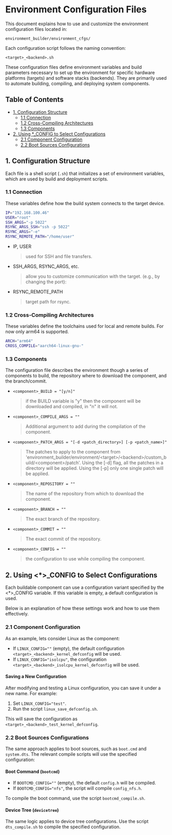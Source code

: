 
# Environment Configuration Files

This document explains how to use and customize the environment configuration files located in: 

`environment_builder/environment_cfgs/`

Each configuration script follows the naming convention: 

`<target>_<backend>.sh`

These configuration files define environment variables and build parameters necessary to set up the environment for specific hardware platforms (targets) and software stacks (backends). They are primarily used to automate building, compiling, and deploying system components.


## Table of Contents

- [1. Configuration Structure](#1-configuration-structure)
  - [1.1 Connection](#11-connection)
  - [1.2 Cross-Compiling Architectures](#12-cross-compiling-architectures)
  - [1.3 Components](#13-components)
- [2. Using *_CONFIG to Select Configurations](#2-using-_config-to-select-configurations)
  - [2.1 Component Configuration](#21-component-configuration)
  - [2.2 Boot Sources Configurations](#22-boot-sources-configurations)


## 1. Configuration Structure

Each file is a shell script (`.sh`) that initializes a set of environment variables, which are used by build and deployment scripts.

### 1.1 Connection

These variables define how the build system connects to the target device.

```bash
IP="192.168.100.46"
USER="root"
SSH_ARGS="-p 5022"
RSYNC_ARGS_SSH="ssh -p 5022"
RSYNC_ARGS="-e"
RSYNC_REMOTE_PATH="/home/user"
```

* IP, USER
    > used for SSH and file transfers.
* SSH_ARGS, RSYNC_ARGS, etc.
    > allow you to customize communication with the target. (e.g., by changing the port):
* RSYNC_REMOTE_PATH
    > target path for rsync.

### 1.2 Cross-Compiling Architectures
These variables define the toolchains used for local and remote builds.
For now only arm64 is supported.
```bash
ARCH="arm64"
CROSS_COMPILE="aarch64-linux-gnu-"
```

### 1.3 Components
The configuration file describes the environment though a series of components to build, the repository where to download the component, and the branch/commit. 

- `<component>_BUILD = "[y/n]"` 
    > if the BUILD variable is "y" then the component will be downloaded and compiled, in "n" it will not.
- `<component>_COMPILE_ARGS = ""`
    > Additional argument to add during the compilation of the component.
- `<component>_PATCH_ARGS = "[-d <patch_directory>] [-p <patch_name>]"` 
    > The patches to apply to the component from 'environment_builder/environment/\<target\>/\<backend\>/custom_build/\<component\>/patch'. Using the [-d] flag, all the patches in a directory will be applied. Using the [-p] only one single patch will be applied.
- `<component>_REPOSITORY = ""`
    > The name of the repository from which to download the component.
- `<component>_BRANCH = ""`
    > The exact branch of the repository.
- `<component>_COMMIT = ""`
    > The exact commit of the repository.
- `<component>_CONFIG = ""`
    > the configuration to use while compiling the component.


## 2. Using <*>_CONFIG to Select Configurations

Each buildable component can use a configuration variant specified by the <*>_CONFIG variable.
If this variable is empty, a default configuration is used.

Below is an explanation of how these settings work and how to use them effectively.

### 2.1 Component Configuration
As an example, lets consider Linux as the component:
- If `LINUX_CONFIG=""` (empty), the default configuration `<target>_<backend>_kernel_defconfig` will be used.
- If `LINUX_CONFIG="isolcpu"`, the configuration `<target>_<backend>_isolcpu_kernel_defconfig` will be used.

#### Saving a New Configuration
After modifying and testing a Linux configuration, you can save it under a new name. For example:
1. Set `LINUX_CONFIG="test"`.
2. Run the script `linux_save_defconfig.sh`.

This will save the configuration as `<target>_<backend>_test_kernel_defconfig`.

### 2.2 Boot Sources Configurations
The same approach applies to boot sources, such as `boot.cmd` and `system.dts`. 
The relevant compile scripts will use the specified configuration:

#### Boot Command (`bootcmd`)
- If `BOOTCMD_CONFIG=""` (empty), the default `config.h` will be compiled.
- If `BOOTCMD_CONFIG="nfs"`, the script will compile `config_nfs.h`.

To compile the boot command, use the script `bootcmd_compile.sh`.

#### Device Tree (`devicetree`)
The same logic applies to device tree configurations. Use the script `dts_compile.sh` to compile the specified configuration.